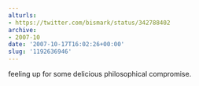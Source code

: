 ```yaml
---
alturls:
- https://twitter.com/bismark/status/342788402
archive:
- 2007-10
date: '2007-10-17T16:02:26+00:00'
slug: '1192636946'
---
```


feeling up for some delicious philosophical compromise.

